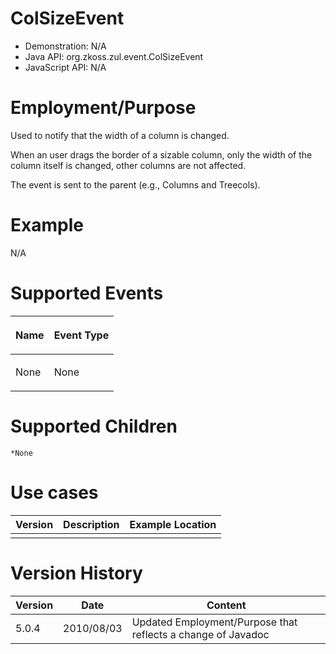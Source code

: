 

# ColSizeEvent

- Demonstration: N/A
- Java API: <javadoc>org.zkoss.zul.event.ColSizeEvent</javadoc>
- JavaScript API: N/A

# Employment/Purpose

Used to notify that the width of a column is changed.

When an user drags the border of a sizable column, only the width of the
column itself is changed, other columns are not affected.

The event is sent to the parent (e.g., Columns and Treecols).

# Example

N/A

# Supported Events

<table>
<thead>
<tr class="header">
<th><center>
<p>Name</p>
</center></th>
<th><center>
<p>Event Type</p>
</center></th>
</tr>
</thead>
<tbody>
<tr class="odd">
<td><p>None</p></td>
<td><p>None</p></td>
</tr>
</tbody>
</table>

# Supported Children

`*None`

# Use cases

| Version | Description | Example Location |
|---------|-------------|------------------|
|         |             |                  |

# Version History

| Version | Date       | Content                                                      |
|---------|------------|--------------------------------------------------------------|
| 5.0.4   | 2010/08/03 | Updated Employment/Purpose that reflects a change of Javadoc |



